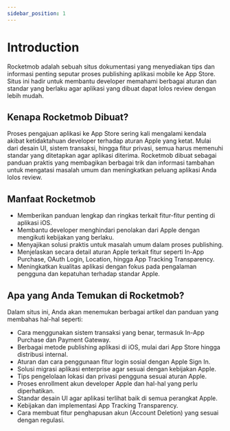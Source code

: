```yaml
---
sidebar_position: 1
---
```


# Introduction

Rocketmob adalah sebuah situs dokumentasi yang menyediakan tips dan informasi penting seputar proses publishing aplikasi mobile ke App Store. Situs ini hadir untuk membantu developer memahami berbagai aturan dan standar yang berlaku agar aplikasi yang dibuat dapat lolos review dengan lebih mudah.

## Kenapa Rocketmob Dibuat?

Proses pengajuan aplikasi ke App Store sering kali mengalami kendala akibat ketidaktahuan developer terhadap aturan Apple yang ketat. Mulai dari desain UI, sistem transaksi, hingga fitur privasi, semua harus memenuhi standar yang ditetapkan agar aplikasi diterima. Rocketmob dibuat sebagai panduan praktis yang membagikan berbagai trik dan informasi tambahan untuk mengatasi masalah umum dan meningkatkan peluang aplikasi Anda lolos review.

## Manfaat Rocketmob

- Memberikan panduan lengkap dan ringkas terkait fitur-fitur penting di aplikasi iOS.
- Membantu developer menghindari penolakan dari Apple dengan mengikuti kebijakan yang berlaku.
- Menyajikan solusi praktis untuk masalah umum dalam proses publishing.
- Menjelaskan secara detail aturan Apple terkait fitur seperti In-App Purchase, OAuth Login, Location, hingga App Tracking Transparency.
- Meningkatkan kualitas aplikasi dengan fokus pada pengalaman pengguna dan kepatuhan terhadap standar Apple.

## Apa yang Anda Temukan di Rocketmob?

Dalam situs ini, Anda akan menemukan berbagai artikel dan panduan yang membahas hal-hal seperti:

- Cara menggunakan sistem transaksi yang benar, termasuk In-App Purchase dan Payment Gateway.
- Berbagai metode publishing aplikasi di iOS, mulai dari App Store hingga distribusi internal.
- Aturan dan cara penggunaan fitur login sosial dengan Apple Sign In.
- Solusi migrasi aplikasi enterprise agar sesuai dengan kebijakan Apple.
- Tips pengelolaan lokasi dan privasi pengguna sesuai aturan Apple.
- Proses enrollment akun developer Apple dan hal-hal yang perlu diperhatikan.
- Standar desain UI agar aplikasi terlihat baik di semua perangkat Apple.
- Kebijakan dan implementasi App Tracking Transparency.
- Cara membuat fitur penghapusan akun (Account Deletion) yang sesuai dengan regulasi.

